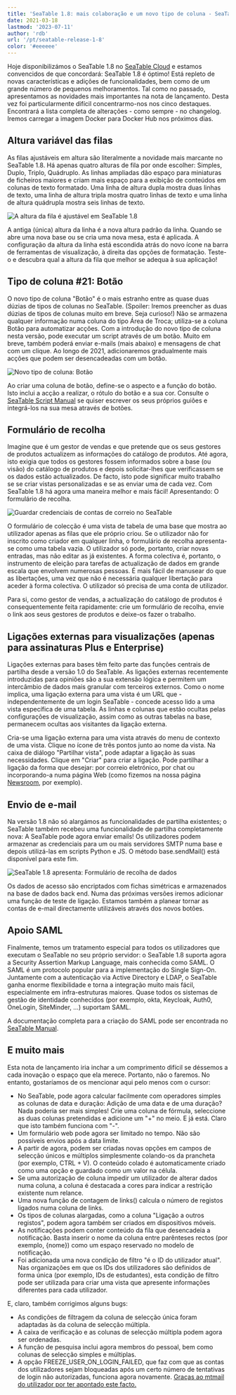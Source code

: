 ```yaml
---
title: 'SeaTable 1.8: mais colaboração e um novo tipo de coluna - SeaTable'
date: 2021-03-18
lastmod: '2023-07-11'
author: 'rdb'
url: '/pt/seatable-release-1-8'
color: '#eeeeee'
---
```


Hoje disponibilizámos o SeaTable 1.8 no [SeaTable Cloud](https://cloud.seatable.io) e estamos convencidos de que concordará: SeaTable 1.8 é óptimo! Está repleto de novas características e adições de funcionalidades, bem como de um grande número de pequenos melhoramentos. Tal como no passado, apresentamos as novidades mais importantes na nota de lançamento. Desta vez foi particularmente difícil concentrarmo-nos nos cinco destaques. Encontrará a lista completa de alterações - como sempre - no changelog. Iremos carregar a imagem Docker para Docker Hub nos próximos dias.

## Altura variável das filas

As filas ajustáveis em altura são literalmente a novidade mais marcante no SeaTable 1.8. Há apenas quatro alturas de fila por onde escolher: Simples, Duplo, Triplo, Quádruplo. As linhas ampliadas dão espaço para miniaturas de ficheiros maiores e criam mais espaço para a exibição de conteúdos em colunas de texto formatado. Uma linha de altura dupla mostra duas linhas de texto, uma linha de altura tripla mostra quatro linhas de texto e uma linha de altura quádrupla mostra seis linhas de texto.

![A altura da fila é ajustável em SeaTable 1.8](images/SeaTable1.8_CustomizableRowHeight_1498x646.png)

A antiga (única) altura da linha é a nova altura padrão da linha. Quando se abre uma nova base ou se cria uma nova mesa, esta é aplicada. A configuração da altura da linha está escondida atrás do novo ícone na barra de ferramentas de visualização, à direita das opções de formatação. Teste-o e descubra qual a altura da fila que melhor se adequa à sua aplicação!

## Tipo de coluna #21: Botão

O novo tipo de coluna "Botão" é o mais estranho entre as quase duas dúzias de tipos de colunas no SeaTable. (Spoiler: Iremos preencher as duas dúzias de tipos de colunas muito em breve. Seja curioso!) Não se armazena qualquer informação numa coluna do tipo Área de Troca; utiliza-se a coluna Botão para automatizar acções. Com a introdução do novo tipo de coluna nesta versão, pode executar um script através de um botão. Muito em breve, também poderá enviar e-mails (mais abaixo) e mensagens de chat com um clique. Ao longo de 2021, adicionaremos gradualmente mais acções que podem ser desencadeadas com um botão.

![Novo tipo de coluna: Botão](images/SeaTable1.8_ColumnType_Button_1500x708.png)

Ao criar uma coluna de botão, define-se o aspecto e a função do botão. Isto inclui a acção a realizar, o rótulo do botão e a sua cor. Consulte o [SeaTable Script Manual](https://seatable.github.io/seatable-scripts/) se quiser escrever os seus próprios guiões e integrá-los na sua mesa através de botões.

## Formulário de recolha

Imagine que é um gestor de vendas e que pretende que os seus gestores de produtos actualizem as informações do catálogo de produtos. Até agora, isto exigia que todos os gestores fossem informados sobre a base (ou visão) do catálogo de produtos e depois solicitar-lhes que verificassem se os dados estão actualizados. De facto, isto pode significar muito trabalho se se criar vistas personalizadas e se as enviar uma de cada vez. Com SeaTable 1.8 há agora uma maneira melhor e mais fácil! Apresentando: O formulário de recolha.

![Guardar credenciais de contas de correio no SeaTable](images/SeaTable1.8_MailAccount_1500x495.png)

O formulário de colecção é uma vista de tabela de uma base que mostra ao utilizador apenas as filas que ele próprio criou. Se o utilizador não for inscrito como criador em qualquer linha, o formulário de recolha apresenta-se como uma tabela vazia. O utilizador só pode, portanto, criar novas entradas, mas não editar as já existentes. A forma colectiva é, portanto, o instrumento de eleição para tarefas de actualização de dados em grande escala que envolvem numerosas pessoas. É mais fácil de manusear do que as libertações, uma vez que não é necessária qualquer libertação para aceder à forma colectiva. O utilizador só precisa de uma conta de utilizador.

Para si, como gestor de vendas, a actualização do catálogo de produtos é consequentemente feita rapidamente: crie um formulário de recolha, envie o link aos seus gestores de produtos e deixe-os fazer o trabalho.

## Ligações externas para visualizações (apenas para assinaturas Plus e Enterprise)

Ligações externas para bases têm feito parte das funções centrais de partilha desde a versão 1.0 do SeaTable. As ligações externas recentemente introduzidas para opiniões são a sua extensão lógica e permitem um intercâmbio de dados mais granular com terceiros externos. Como o nome implica, uma ligação externa para uma vista é um URL que - independentemente de um login SeaTable - concede acesso lido a uma vista específica de uma tabela. As linhas e colunas que estão ocultas pelas configurações de visualização, assim como as outras tabelas na base, permanecem ocultas aos visitantes da ligação externa.

Cria-se uma ligação externa para uma vista através do menu de contexto de uma vista. Clique no ícone de três pontos junto ao nome da vista. Na caixa de diálogo "Partilhar vista", pode adaptar a ligação às suas necessidades. Clique em "Criar" para criar a ligação. Pode partilhar a ligação da forma que desejar: por correio eletrónico, por chat ou incorporando-a numa página Web (como fizemos na nossa página [Newsroom](/pt/unternehmen/newsroom/), por exemplo).

## Envio de e-mail

Na versão 1.8 não só alargámos as funcionalidades de partilha existentes; o SeaTable também recebeu uma funcionalidade de partilha completamente nova: A SeaTable pode agora enviar emails! Os utilizadores podem armazenar as credenciais para um ou mais servidores SMTP numa base e depois utilizá-las em scripts Python e JS. O método base.sendMail() está disponível para este fim.

![SeaTable 1.8 apresenta: Formulário de recolha de dados](images/SeaTable1.8_DataCollectionTable_1500x495.png)

Os dados de acesso são encriptados com fichas simétricas e armazenados na base de dados back end. Numa das próximas versões iremos adicionar uma função de teste de ligação. Estamos também a planear tornar as contas de e-mail directamente utilizáveis através dos novos botões.

## Apoio SAML

Finalmente, temos um tratamento especial para todos os utilizadores que executam o SeaTable no seu próprio servidor: o SeaTable 1.8 suporta agora a Security Assertion Markup Language, mais conhecida como SAML. O SAML é um protocolo popular para a implementação do Single Sign-On. Juntamente com a autenticação via Active Directory e LDAP, o SeaTable ganha enorme flexibilidade e torna a integração muito mais fácil, especialmente em infra-estruturas maiores. Quase todos os sistemas de gestão de identidade conhecidos (por exemplo, okta, Keycloak, Auth0, OneLogin, SiteMinder, ...) suportam SAML.

A documentação completa para a criação do SAML pode ser encontrada no [SeaTable Manual](https://manual.seatable.io/config/enterprise/saml/).

## E muito mais

Esta nota de lançamento iria inchar a um comprimento difícil se déssemos a cada inovação o espaço que ela merece. Portanto, não o faremos. No entanto, gostaríamos de os mencionar aqui pelo menos com o cursor:

- No SeaTable, pode agora calcular facilmente com operadores simples as colunas de data e duração: Adição de uma data e de uma duração? Nada poderia ser mais simples! Crie uma coluna de fórmula, seleccione as duas colunas pretendidas e adicione um "+" no meio. E já está. Claro que isto também funciona com "-".
- Um formulário web pode agora ser limitado no tempo. Não são possíveis envios após a data limite.
- A partir de agora, podem ser criadas novas opções em campos de selecção únicos e múltiplos simplesmente colando-os da prancheta (por exemplo, CTRL + V). O conteúdo colado é automaticamente criado como uma opção e guardado como um valor na célula.
- Se uma autorização de coluna impedir um utilizador de alterar dados numa coluna, a coluna é destacada a cores para indicar a restrição existente num relance.
- Uma nova função de contagem de links() calcula o número de registos ligados numa coluna de links.
- Os tipos de colunas alargadas, como a coluna "Ligação a outros registos", podem agora também ser criados em dispositivos móveis.
- As notificações podem conter conteúdo da fila que desencadeia a notificação. Basta inserir o nome da coluna entre parênteses rectos (por exemplo, {nome}) como um espaço reservado no modelo de notificação.
- Foi adicionada uma nova condição de filtro "é o ID do utilizador atual". Nas organizações em que os IDs dos utilizadores são definidos de forma única (por exemplo, IDs de estudantes), esta condição de filtro pode ser utilizada para criar uma vista que apresente informações diferentes para cada utilizador.

E, claro, também corrigimos alguns bugs:

- As condições de filtragem da coluna de selecção única foram adaptadas às da coluna de selecção múltipla.
- A caixa de verificação e as colunas de selecção múltipla podem agora ser ordenadas.
- A função de pesquisa inclui agora membros do pessoal, bem como colunas de selecção simples e múltiplas.
- A opção FREEZE_USER_ON_LOGIN_FAILED, que faz com que as contas dos utilizadores sejam bloqueadas após um certo número de tentativas de login não autorizadas, funciona agora novamente. [Graças ao mtmail do utilizador por ter apontado este facto.](https://forum.seatable.io/t/v1-7-1-freeze-account-and-fail2ban/296)
